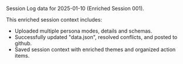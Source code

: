 Session Log data for 2025-01-10 (Enriched Session 001).

This enriched session context includes:

  - Uploaded multiple persona modes, details and schemas.
  - Successfully updated "data.json", resolved conflicts, and posted to github.
  - Saved session context with enriched themes and organized action items.
